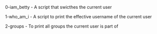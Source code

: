 0-iam_betty - A script that swicthes the current user


1-who_am_i - A script to print the effective username of the current user

2-groups - To print all groups the current user is part of
